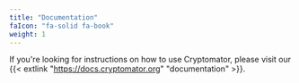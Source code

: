 ```yaml
---
title: "Documentation"
faIcon: "fa-solid fa-book"
weight: 1
---
```


If you're looking for instructions on how to use Cryptomator, please visit our {{< extlink "https://docs.cryptomator.org" "documentation" >}}.
